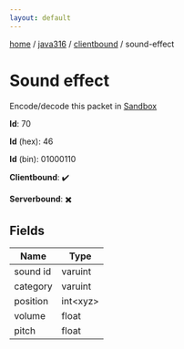 ```yaml
---
layout: default
---
```


[home](/)  /  [java316](/protocol/java316)  /  [clientbound](/protocol/java316/clientbound)  /  sound-effect

# Sound effect

Encode/decode this packet in [Sandbox](../../../sandbox/java316#clientbound.sound_effect)

**Id**: 70

**Id** (hex): 46

**Id** (bin): 01000110

**Clientbound**: ✔️

**Serverbound**: ✖️

## Fields

Name | Type
---|---
sound id | varuint
category | varuint
position | int&lt;xyz&gt;
volume | float
pitch | float
